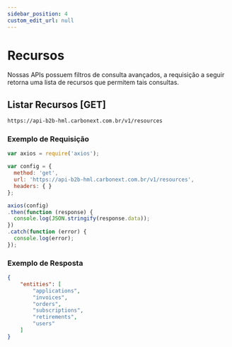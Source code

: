 ```yaml
---
sidebar_position: 4
custom_edit_url: null
---
```


# Recursos

Nossas APIs possuem filtros de consulta avançados, a requisição a seguir retorna uma lista de recursos que permitem tais consultas.

## Listar Recursos [GET]

```md title="BASE URL"
https://api-b2b-hml.carbonext.com.br/v1/resources
```

### Exemplo de Requisição

```javascript
var axios = require('axios');

var config = {
  method: 'get',
  url: 'https://api-b2b-hml.carbonext.com.br/v1/resources',
  headers: { }
};

axios(config)
.then(function (response) {
  console.log(JSON.stringify(response.data));
})
.catch(function (error) {
  console.log(error);
});
```

### Exemplo de Resposta

```json
{
    "entities": [
        "applications",
        "invoices",
        "orders",
        "subscriptions",
        "retirements",
        "users"
    ]
}
```
